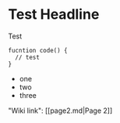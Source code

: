 # Test Headline

Test

    fucntion code() {
      // test
    }

* one
* two
* three

"Wiki link": [[page2.md|Page 2]]